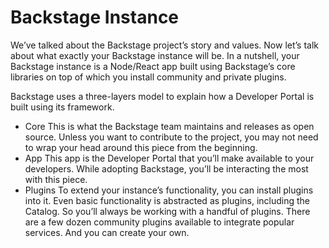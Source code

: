 # Backstage Instance #


We’ve talked about the Backstage project’s story and values. Now let’s talk about what exactly your Backstage instance will be. In a nutshell, your Backstage instance is a Node/React app built using Backstage’s core libraries on top of which you install community and private plugins.

Backstage uses a three-layers model to explain how a Developer Portal is built using its framework.


* Core
This is what the Backstage team maintains and releases as open source. Unless you want to contribute to the project, you may not need to wrap your head around this piece from the beginning.
* App
This app is the Developer Portal that you’ll make available to your developers. While adopting Backstage, you’ll be interacting the most with this piece.
* Plugins
To extend your instance’s functionality, you can install plugins into it. Even basic functionality is abstracted as plugins, including the Catalog. So you’ll always be working with a handful of plugins. There are a few dozen community plugins available to integrate popular services. And you can create your own.